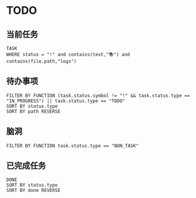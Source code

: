 # TODO

## 当前任务

```dataview
TASK
WHERE status = "!" and contains(text,"📚") and contains(file.path,"logs")
```

## 待办事项

```tasks
FILTER BY FUNCTION (task.status.symbol != "!" && task.status.type == "IN_PROGRESS") || task.status.type == "TODO"
SORT BY status.type
SORT BY path REVERSE
```

## 脑洞

```tasks
FILTER BY FUNCTION task.status.type == "NON_TASK"
```

## 已完成任务

```tasks
DONE
SORT BY status.type
SORT BY done REVERSE
```
